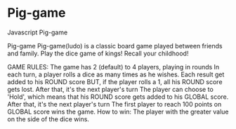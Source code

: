 # Pig-game
Javascript Pig-game

Pig-game
Pig-game(ludo) is a classic board game played between friends and family. Play the dice game of kings! Recall your childhood!

GAME RULES:
The game has 2 (default) to 4 players, playing in rounds
In each turn, a player rolls a dice as many times as he wishes. Each result get added to his ROUND score
BUT, if the player rolls a 1, all his ROUND score gets lost. After that, it's the next player's turn
The player can choose to 'Hold', which means that his ROUND score gets added to his GLOBAL score. After that, it's the next player's turn
The first player to reach 100 points on GLOBAL score wins the game.
How to win:
The player with the greater value on the side of the dice wins.

